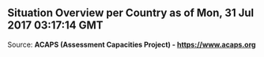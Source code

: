 ## Situation Overview per Country as of Mon, 31 Jul 2017 03:17:14 GMT

Source: **ACAPS (Assessment Capacities Project) - https://www.acaps.org**
